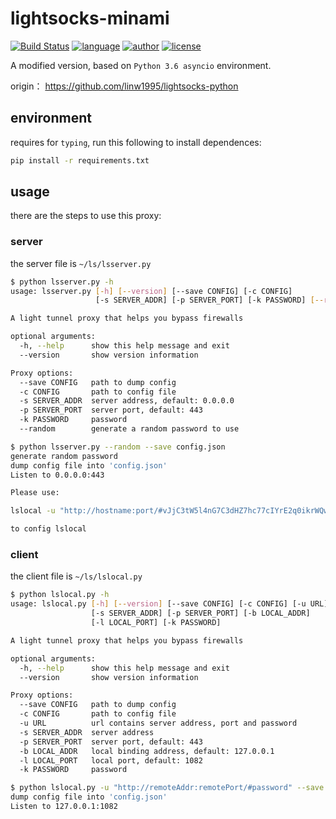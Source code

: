 # lightsocks-minami
[![Build Status](https://github.com/nanqinlang/SVG/blob/master/build%20passing.svg)](https://github.com/nanqinlang/lightsocks-minami)
[![language](https://github.com/nanqinlang/SVG/blob/master/language-python-blue.svg)](https://github.com/nanqinlang/lightsocks-minami)
[![author](https://github.com/nanqinlang/SVG/blob/master/author-nanqinlang-lightgrey.svg)](https://github.com/nanqinlang/lightsocks-minami)
[![license](https://github.com/nanqinlang/SVG/blob/master/license-MIT-orange.svg)](https://github.com/nanqinlang/lightsocks-minami)

A modified version, based on `Python 3.6 asyncio` environment.

origin： https://github.com/linw1995/lightsocks-python

## environment
requires for `typing`, run this following to install dependences:
```bash
pip install -r requirements.txt
```

## usage
there are the steps to use this proxy:
### server
the server file is `~/ls/lsserver.py`
```bash
$ python lsserver.py -h
usage: lsserver.py [-h] [--version] [--save CONFIG] [-c CONFIG]
                   [-s SERVER_ADDR] [-p SERVER_PORT] [-k PASSWORD] [--random]

A light tunnel proxy that helps you bypass firewalls

optional arguments:
  -h, --help      show this help message and exit
  --version       show version information

Proxy options:
  --save CONFIG   path to dump config
  -c CONFIG       path to config file
  -s SERVER_ADDR  server address, default: 0.0.0.0
  -p SERVER_PORT  server port, default: 443
  -k PASSWORD     password
  --random        generate a random password to use
```
```bash
$ python lsserver.py --random --save config.json
generate random password
dump config file into 'config.json'
Listen to 0.0.0.0:443

Please use:

lslocal -u "http://hostname:port/#vJjC3tW5l4nG7C3dHZ7hc77cIYrE2q0ikrWQw2MsRa9rqVlDU9vFTF5Hu6PX367kV6qRPU_z-Y_0sio4DAVV-1bmFrfoYoEHmmWkH9L1UDLZqOv8oYvPbe-miAg5Ow58aheFPitEeTX2bmhYC8nQFf1kA5lxpyc0Ljc2W2Du7TESlFIB8aJ7kz-DnczTXcsUv1oYlhpR-AbKf_DI8jMN_tRNdF-szgIJEQrqZ7alvfrNhCCVQNZ-EIIpSOOfXI7nnMC42B48h3egGzBsSpvpaXCNRhME4mEmePd2HFSrD0ty0SUAhjpvTv9BweUZgHrHKLG6Qi-zjLC0JEngI3VmfQ=="

to config lslocal
```

### client
the client file is `~/ls/lslocal.py`
```bash
$ python lslocal.py -h
usage: lslocal.py [-h] [--version] [--save CONFIG] [-c CONFIG] [-u URL]
                  [-s SERVER_ADDR] [-p SERVER_PORT] [-b LOCAL_ADDR]
                  [-l LOCAL_PORT] [-k PASSWORD]

A light tunnel proxy that helps you bypass firewalls

optional arguments:
  -h, --help      show this help message and exit
  --version       show version information

Proxy options:
  --save CONFIG   path to dump config
  -c CONFIG       path to config file
  -u URL          url contains server address, port and password
  -s SERVER_ADDR  server address
  -p SERVER_PORT  server port, default: 443
  -b LOCAL_ADDR   local binding address, default: 127.0.0.1
  -l LOCAL_PORT   local port, default: 1082
  -k PASSWORD     password
```
```bash
$ python lslocal.py -u "http://remoteAddr:remotePort/#password" --save config.json
dump config file into 'config.json'
Listen to 127.0.0.1:1082
```